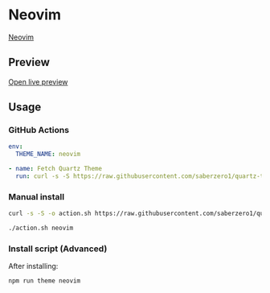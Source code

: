 # Neovim

[Neovim](https://slavamak.com)

## Preview

[Open live preview](https://quartz-themes.github.io/neovim/)

## Usage

### GitHub Actions

```yaml
env:
  THEME_NAME: neovim
```

```yaml
- name: Fetch Quartz Theme
  run: curl -s -S https://raw.githubusercontent.com/saberzero1/quartz-themes/master/action.sh | bash -s -- $THEME_NAME
```

### Manual install

```bash
curl -s -S -o action.sh https://raw.githubusercontent.com/saberzero1/quartz-themes/master/action.sh

./action.sh neovim
```

### Install script (Advanced)

After installing:

```bash
npm run theme neovim
```
